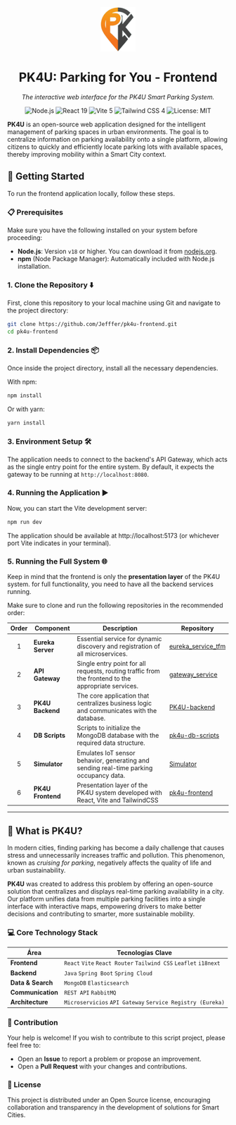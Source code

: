 <!--
<p align="center">
  <img src="public/logo-transparent.png" alt="PK4U Logo" width="120"/>
</p>

<p align="center">
  <img src="https://camo.githubusercontent.com/ed0af164ae05d97fefe3d5abb213aab6a5c71ff229c2000b2bfc63e016971ddc/68747470733a2f2f7265732e636c6f7564696e6172792e636f6d2f64786766366f68766f2f696d6167652f75706c6f61642f76313732393031323936302f737461727465722d766974652d72656163742d6d696e5f6b7676326c782e706e67" alt="vite-react" width="280"/>
</p>

<p align="center">
  <img src="https://w7.pngwing.com/pngs/403/269/png-transparent-react-react-native-logos-brands-in-colors-icon-thumbnail.png" alt="react"/>
  <img src="https://w7.pngwing.com/pngs/293/485/png-transparent-tailwind-css-hd-logo.png" alt="react" width="120"/>
  <img src="https://pngate.com/wp-content/uploads/2025/05/vite-logo-lightning-bolt-gradient-vector-design-1.png" alt="react" width="120"/>  
</p>

<h1 align="center">
  <img src="https://github.com/Jefffer/pk4u-frontend/blob/main/public/logo-transparent.png" alt="PK4U Logo" width="50"/>  
  PK4U: Parking for You - Frontend
</h1>

<p align="center">
   <img src="https://camo.githubusercontent.com/ed0af164ae05d97fefe3d5abb213aab6a5c71ff229c2000b2bfc63e016971ddc/68747470733a2f2f7265732e636c6f7564696e6172792e636f6d2f64786766366f68766f2f696d6167652f75706c6f61642f76313732393031323936302f737461727465722d766974652d72656163742d6d696e5f6b7676326c782e706e67" alt="vite-react" width="250"/>
</p>
-->
<div align="center">
  <img src="https://github.com/Jefffer/pk4u-frontend/blob/main/public/logo-transparent.png?raw=true" alt="PK4U Logo" width="80"/>
  <h1>PK4U: Parking for You - Frontend</h1>
  <p>
    <em>The interactive web interface for the PK4U Smart Parking System.</em>
  </p>
  <p>
    <img src="https://img.shields.io/badge/Node.js-18+-green.svg?style=for-the-badge&logo=node.js&logoColor=green" alt="Node.js"/>
    <img src="https://img.shields.io/badge/React-19-blue.svg?style=for-the-badge&logo=react&logoColor=61DAFB" alt="React 19"/>
    <img src="https://img.shields.io/badge/Vite-5-purple.svg?style=for-the-badge&logo=vite&logoColor=white" alt="Vite 5"/>
    <img src="https://img.shields.io/badge/Tailwind_CSS-4-cyan.svg?style=for-the-badge&logo=tailwindcss&logoColor=cyan" alt="Tailwind CSS 4"/>
    <img src="https://img.shields.io/badge/License-MIT-yellow.svg?style=for-the-badge" alt="License: MIT"/>
  </p>
</div>


**PK4U** is an open-source web application designed for the intelligent management of parking spaces in urban environments. The goal is to centralize information on parking availability onto a single platform, allowing citizens to quickly and efficiently locate parking lots with available spaces, thereby improving mobility within a Smart City context.

## 🚀 Getting Started

To run the frontend application locally, follow these steps.

### 📋 Prerequisites

Make sure you have the following installed on your system before proceeding:

* **Node.js**: Version `v18` or higher. You can download it from [nodejs.org](https://nodejs.org/).
* **npm** (Node Package Manager): Automatically included with Node.js installation.

### 1. Clone the Repository ⬇️

First, clone this repository to your local machine using Git and navigate to the project directory:

```bash
git clone https://github.com/Jefffer/pk4u-frontend.git
cd pk4u-frontend
```

### 2. Install Dependencies 📦
Once inside the project directory, install all the necessary dependencies.

With npm:

```bash
npm install
```

Or with yarn:

```bash
yarn install
```

### 3. Environment Setup 🛠️
The application needs to connect to the backend's API Gateway, which acts as the single entry point for the entire system. By default, it expects the gateway to be running at `http://localhost:8080`.


### 4. Running the Application ▶️
Now, you can start the Vite development server:
```bash
npm run dev
```

The application should be available at http://localhost:5173 (or whichever port Vite indicates in your terminal).

### 5. Running the Full System 🌐
Keep in mind that the frontend is only the **presentation layer** of the PK4U system. for full functionality, you need to have all the backend services running.

Make sure to clone and run the following repositories in the recommended order:

| Order | Component             | Description                                                                                          | Repository                                                                    |
| :---: | --------------------- | ---------------------------------------------------------------------------------------------------- | ----------------------------------------------------------------------------- |
|   1   | **Eureka Server** | Essential service for dynamic discovery and registration of all microservices.                       | [eureka_service_tfm](https://github.com/gecamara/eureka_service_tfm)       |
|   2   | **API Gateway** | Single entry point for all requests, routing traffic from the frontend to the appropriate services.  | [gateway_service](https://github.com/gecamara/gateway_service)         |
|   3   | **PK4U Backend** | The core application that centralizes business logic and communicates with the database.             | [PK4U-backend](https://github.com/MMunozLo/PK4U-backend.git)         |
|   4   | **DB Scripts** | Scripts to initialize the MongoDB database with the required data structure.                         | [pk4u-db-scripts](https://github.com/Jefffer/pk4u-db-scripts)           |
|   5   | **Simulator** | Emulates IoT sensor behavior, generating and sending real-time parking occupancy data.               | [Simulator](https://github.com/MMunozLo/Simulator)                   |
|   6   | **PK4U Frontend** | Presentation layer of the PK4U system developed with React, Vite and TailwindCSS              | [pk4u-frontend](https://github.com/Jefffer/pk4u-frontend)                   |

---
## 🌟 What is PK4U?

In modern cities, finding parking has become a daily challenge that causes stress and unnecessarily increases traffic and pollution. This phenomenon, known as _cruising for parking_, negatively affects the quality of life and urban sustainability.

**PK4U** was created to address this problem by offering an open-source solution that centralizes and displays real-time parking availability in a city. Our platform unifies data from multiple parking facilities into a single interface with interactive maps, empowering drivers to make better decisions and contributing to smarter, more sustainable mobility.

### 💻 Core Technology Stack

| Área                | Tecnologías Clave                                                              |
| ------------------- | ------------------------------------------------------------------------------ |
| **Frontend** | `React` `Vite` `React Router` `Tailwind CSS` `Leaflet` `i18next`                 |
| **Backend** | `Java` `Spring Boot` `Spring Cloud`                                            |
| **Data & Search**| `MongoDB` `Elasticsearch`                                                      |
| **Communication** | `REST API` `RabbitMQ`                                                          |
| **Architecture** | `Microservicios` `API Gateway` `Service Registry (Eureka)`                     |

### 🤝 Contribution
Your help is welcome! If you wish to contribute to this script project, please feel free to:

* Open an **Issue** to report a problem or propose an improvement.
* Open a **Pull Request** with your changes and contributions.

### 📄 License
This project is distributed under an Open Source license, encouraging collaboration and transparency in the development of solutions for Smart Cities.
